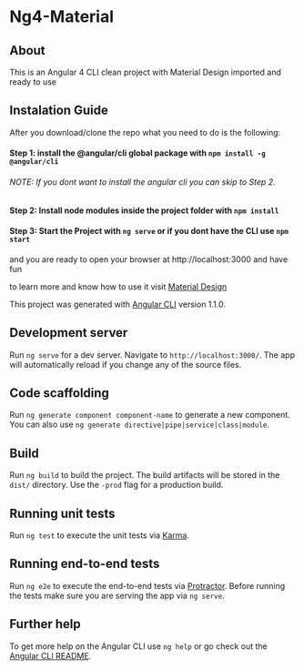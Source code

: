 # Ng4-Material

## About

This is an Angular 4 CLI clean project with Material Design imported and ready to use

## Instalation Guide

After you download/clone the repo what you need to do is the following:

#### Step 1: install the @angular/cli global package with `npm install -g @angular/cli`
###### NOTE: If you dont want to install the angular cli you can skip to Step 2. 

#### Step 2: Install node modules inside the project folder with `npm install`

#### Step 3: Start the Project with `ng serve` or if you dont have the CLI use `npm start`

and you are ready to open your browser at http://localhost:3000 and have fun

to learn more and know how to use it visit [Material Design](https://material.angular.io)

This project was generated with [Angular CLI](https://github.com/angular/angular-cli) version 1.1.0.

## Development server

Run `ng serve` for a dev server. Navigate to `http://localhost:3000/`. The app will automatically reload if you change any of the source files.

## Code scaffolding

Run `ng generate component component-name` to generate a new component. You can also use `ng generate directive|pipe|service|class|module`.

## Build

Run `ng build` to build the project. The build artifacts will be stored in the `dist/` directory. Use the `-prod` flag for a production build.

## Running unit tests

Run `ng test` to execute the unit tests via [Karma](https://karma-runner.github.io).

## Running end-to-end tests

Run `ng e2e` to execute the end-to-end tests via [Protractor](http://www.protractortest.org/).
Before running the tests make sure you are serving the app via `ng serve`.

## Further help

To get more help on the Angular CLI use `ng help` or go check out the [Angular CLI README](https://github.com/angular/angular-cli/blob/master/README.md).
